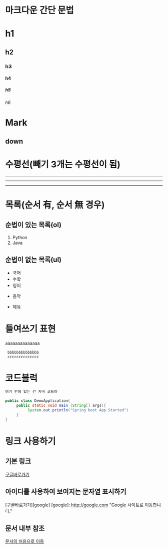 # 마크다운 간단 문법

# h1
## h2
### h3
#### h4
##### h5
###### h6

Mark
====
down
---

# 수평선(빼기 3개는 수평선이 됨)
---
***
___

# 목록(순서 有, 순서 無 경우)
## 순법이 있는 목록(ol)
1. Python
2. Java

## 순법이 없는 목록(ul)
- 국어
- 수학
- 영어
* 음악
+ 체육

# 들여쓰기 표현
aaaaaaaaaaaaaa

     bbbbbbbbbbbbbb
     cccccccccccccc
     
# 코드블럭
```java
여기 안에 있는 건 자바 코드야
```

```java
public class DemoApplication{
     public static void main (String[] args){
          System.out.println("Spring boot App Started")
     }
}
```


# 링크 사용하기

## 기본 링크
[구글바로가기](http://google.com)

## 아이디를 사용하여 보여지는 문자열 표시하기
[구글바로가기][google]
[google]: http://google.com "Google 사이트로 이동합니다."

## 문서 내부 참조
[문서의 처음으로 이동](#마크다운-간단-문법)

